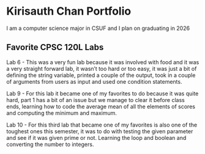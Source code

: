 # Kirisauth Chan Portfolio

I am a computer science major in CSUF and I plan on graduating in 2026

## Favorite CPSC 120L Labs

Lab 6 -
This was a very fun lab because it was involved with food and it was a very straight forward lab, it wasn’t too hard or too easy, it was just a bit of defining the string variable, printed a couple of the output, took in a couple of arguments from users as input and used one condition statements.


Lab 9 - 
For this lab it became one of my favorites to do because it was quite hard, part 1 has a bit of an issue but we manage to clear it before class ends, learning how to code the average mean of all the elements of scores and computing the minimum and maximum.


Lab 10 - 
For this third lab that became one of my favorites is also one of the toughest ones this semester, it was to do with testing the given parameter and see if it was given prime or not. Learning the loop and boolean and converting the number to integers.


